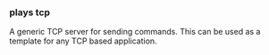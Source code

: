 ### plays tcp

A generic TCP server for sending commands. This can be used as a template for any TCP based application.
